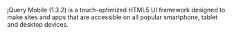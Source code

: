 jQuery Mobile (1.3.2) is a touch-optimized HTML5 UI framework designed to make sites and apps that are accessible on all popular smartphone, tablet and desktop devices.